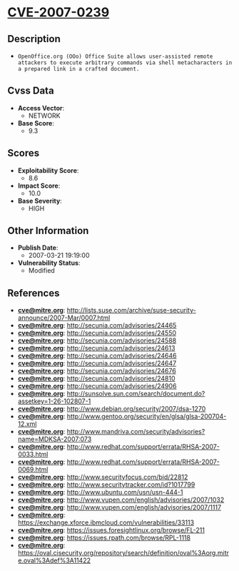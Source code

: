 
# [CVE-2007-0239](http://lists.suse.com/archive/suse-security-announce/2007-Mar/0007.html)

## Description

- `OpenOffice.org (OOo) Office Suite allows user-assisted remote attackers to execute arbitrary commands via shell metacharacters in a prepared link in a crafted document.`

## Cvss Data

- **Access Vector**:
  - NETWORK
- **Base Score**:
  - 9.3

## Scores

- **Exploitability Score**:
  - 8.6
- **Impact Score**:
  - 10.0
- **Base Severity**:
  - HIGH

## Other Information

- **Publish Date**:
  - 2007-03-21 19:19:00
- **Vulnerability Status**:
  - Modified

## References

- **cve@mitre.org**: http://lists.suse.com/archive/suse-security-announce/2007-Mar/0007.html
- **cve@mitre.org**: http://secunia.com/advisories/24465
- **cve@mitre.org**: http://secunia.com/advisories/24550
- **cve@mitre.org**: http://secunia.com/advisories/24588
- **cve@mitre.org**: http://secunia.com/advisories/24613
- **cve@mitre.org**: http://secunia.com/advisories/24646
- **cve@mitre.org**: http://secunia.com/advisories/24647
- **cve@mitre.org**: http://secunia.com/advisories/24676
- **cve@mitre.org**: http://secunia.com/advisories/24810
- **cve@mitre.org**: http://secunia.com/advisories/24906
- **cve@mitre.org**: http://sunsolve.sun.com/search/document.do?assetkey=1-26-102807-1
- **cve@mitre.org**: http://www.debian.org/security/2007/dsa-1270
- **cve@mitre.org**: http://www.gentoo.org/security/en/glsa/glsa-200704-12.xml
- **cve@mitre.org**: http://www.mandriva.com/security/advisories?name=MDKSA-2007:073
- **cve@mitre.org**: http://www.redhat.com/support/errata/RHSA-2007-0033.html
- **cve@mitre.org**: http://www.redhat.com/support/errata/RHSA-2007-0069.html
- **cve@mitre.org**: http://www.securityfocus.com/bid/22812
- **cve@mitre.org**: http://www.securitytracker.com/id?1017799
- **cve@mitre.org**: http://www.ubuntu.com/usn/usn-444-1
- **cve@mitre.org**: http://www.vupen.com/english/advisories/2007/1032
- **cve@mitre.org**: http://www.vupen.com/english/advisories/2007/1117
- **cve@mitre.org**: https://exchange.xforce.ibmcloud.com/vulnerabilities/33113
- **cve@mitre.org**: https://issues.foresightlinux.org/browse/FL-211
- **cve@mitre.org**: https://issues.rpath.com/browse/RPL-1118
- **cve@mitre.org**: https://oval.cisecurity.org/repository/search/definition/oval%3Aorg.mitre.oval%3Adef%3A11422
